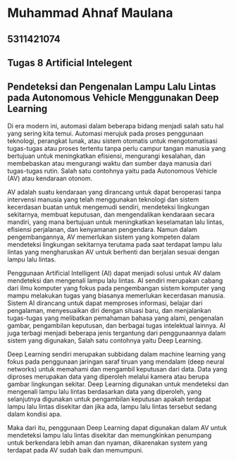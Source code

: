 # Muhammad Ahnaf Maulana
## 5311421074
## Tugas 8 Artificial Intelegent

## Pendeteksi dan Pengenalan Lampu Lalu Lintas pada Autonomous Vehicle Menggunakan Deep Learning

Di era modern ini, automasi dalam beberapa bidang menjadi salah satu hal yang sering kita temui. Automasi merujuk pada proses penggunaan teknologi, perangkat lunak, atau sistem otomatis untuk mengotomatisasi tugas-tugas atau proses tertentu tanpa perlu campur tangan manusia yang bertujuan untuk meningkatkan efisiensi, mengurangi kesalahan, dan membebaskan atau mengurangi waktu dan sumber daya manusia dari tugas-tugas rutin. Salah satu contohnya yaitu pada Autonomous Vehicle (AV) atau kendaraan otonom.

AV adalah suatu kendaraan yang dirancang untuk dapat beroperasi tanpa intervensi manusia yang telah menggunakan teknologi dan sistem kecerdasan buatan untuk mengemudi sendiri, mendeteksi lingkungan sekitarnya, membuat keputusan, dan mengendalikan kendaraan secara mandiri, yang mana bertujuan untuk meningkatkan keselamatan lalu lintas, efisiensi perjalanan, dan kenyamanan pengendara. Namun dalam pengembangannya, AV memerlukan sistem yang kompeten dalam mendeteksi lingkungan sekitarnya terutama pada saat terdapat lampu lalu lintas yang mengharuskan AV untuk berhenti dan berjalan sesuai dengan lampu lalu lintas.

Penggunaan Artificial Intelligent (AI) dapat menjadi solusi untuk AV dalam mendeteksi dan mengenali lampu lalu lintas. AI sendiri merupakan cabang dari ilmu komputer yang fokus pada pengembangan sistem komputer yang mampu melakukan tugas yang biasanya memerlukan kecerdasan manusia. Sistem AI dirancang untuk dapat memproses informasi, belajar dari pengalaman, menyesuaikan diri dengan situasi baru, dan menjalankan tugas-tugas yang melibatkan pemahaman bahasa yang alami, pengenalan gambar, pengambilan keputusan, dan berbagai tugas intelektual lainnya. AI juga terbagi menjadi beberapa jenis tergantung dari penggunaannya dalam sistem yang digunakan, Salah satu contohnya yaitu Deep Learning. 

Deep Learning sendiri merupakan subbidang dalam machine learning yang fokus pada penggunaan jaringan saraf tiruan yang mendalam (deep neural networks) untuk memahami dan mengambil keputusan dari data. Data yang diproses merupakan data yang diperoleh melalui kamera atau berupa gambar lingkungan sekitar. Deep Learning digunakan untuk mendeteksi dan mengenali lampu lalu lintas berdasarkan data yang diperoleh, yang selanjutnya digunakan untuk pengambilan keputusan apakah terdapat lampu lalu lintas disekitar dan jika ada, lampu lalu lintas tersebut sedang dalam kondisi apa.

Maka dari itu, penggunaan Deep Learning dapat digunakan dalam AV untuk mendeteksi lampu lalu lintas disekitar dan memungkinkan penumpang untuk berkendara lebih aman dan nyaman, dikarenakan system yang terdapat pada AV sudah baik dan memumpuni.


